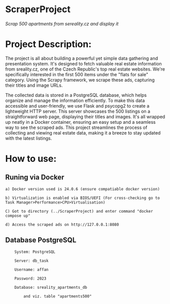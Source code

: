 # ScraperProject
###### Scrap 500 apartments from sereality.cz and display it

# Project Description:
    
The project is all about building a powerful yet simple data gathering and presentation system. It's designed to fetch valuable real estate information from sreality.cz, one of the Czech Republic's top real estate websites. We're specifically interested in the first 500 items under the "flats for sale" category. Using the Scrapy framework, we scrape these ads, capturing their titles and image URLs.

The collected data is stored in a PostgreSQL database, which helps organize and manage the information efficiently. To make this data accessible and user-friendly, we use Flask and psycopg2 to create a lightweight HTTP server. This server showcases the 500 listings on a straightforward web page, displaying their titles and images. It's all wrapped up neatly in a Docker container, ensuring an easy setup and a seamless way to see the scraped ads. This project streamlines the process of collecting and viewing real estate data, making it a breeze to stay updated with the latest listings.


# How to use:

## Runing via Docker
    a) Docker version used is 24.0.6 (ensure compatiable docker version)
    
    b) Virtualization is enabled via BIOS/UEFI (For cross-checking go to Task Manager>Performance>CPU>Virtualisation)
    
    C) Got to directory (../ScraperProject) and enter command "docker compose up"
    
    d) Access the scraped ads on http://127.0.0.1:8080
    

## Database PostgreSQL


        System: PostgreSQL
    
        Server: db_task
    
        Username: affan
    
        Password: 2023
    
        Database: sreality_apartments_db
        
            and viz. table "apartments500"
    
    
    

